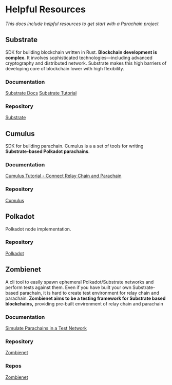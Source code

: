 # Helpful Resources

_This docs include helpful resources to get start with a Parachain project_ 

## Substrate

SDK for building blockchain written in Rust. **Blockchain development is complex.** It involves sophisticated technologies—including advanced cryptography and distributed network. Substrate makes this high barriers of developing core of blockchain lower with high flexibility.

### Documentation
[Substrate Docs](https://docs.substrate.io)
[Substrate Tutorial](https://docs.substrate.io/tutorials/get-started/)

### Repository
[Substrate](https://github.com/paritytech/substrate)

## Cumulus

SDK for building parachain. Cumulus is a a set of tools for writing **Substrate-based Polkadot parachains**. 

### Documentation

[Cumulus Tutorial - Connect Relay Chain and Parachain](https://docs.substrate.io/tutorials/connect-relay-and-parachains/)

### Repository
[Cumulus](https://github.com/paritytech/cumulus)

## Polkadot

Polkadot node implementation. 

### Repository
[Polkadot](https://github.com/paritytech/zombienet)

## Zombienet

A cli tool to easily spawn ephemeral Polkadot/Substrate networks and perform tests against them. Even if you have built your own Substrate-based parachain, it is hard to create test environment for relay chain and parachain. **Zombienet aims to be a testing framework for Substrate based blockchains,** providing pre-built environment of relay chain and parachain

### Documentation
[Simulate Parachains in a Test Network](https://docs.substrate.io/test/simulate-parachains/)

### Repository
[Zombienet](https://github.com/paritytech/zombienet)

### Repos
[Zombienet](https://github.com/paritytech/zombienet)

